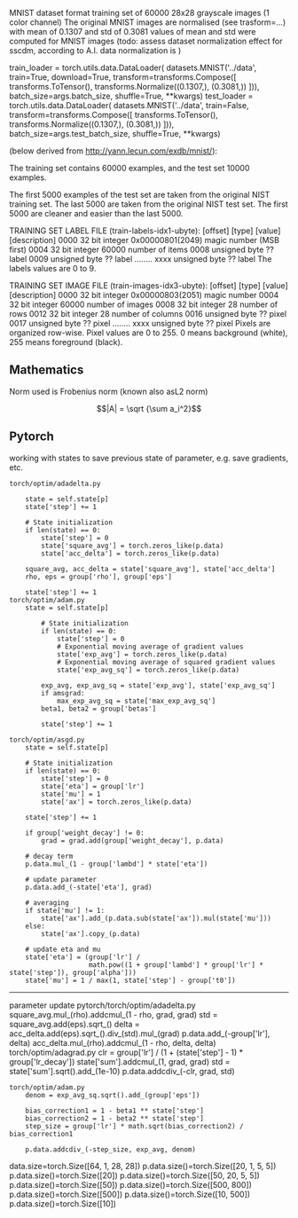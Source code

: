MNIST dataset format training set of 60000 28x28 grayscale images (1 color channel) 
The original MNIST images are normalised (see trasform=...) with mean of 0.1307 and std of 0.3081
values of mean and std were computed for MNIST images (todo: assess dataset normalization effect 
for sscdm, according to A.I. data normalization is )

   train_loader = torch.utils.data.DataLoader(
        datasets.MNIST('../data', train=True, download=True,
                       transform=transforms.Compose([
                           transforms.ToTensor(),
                           transforms.Normalize((0.1307,), (0.3081,))
                       ])),
        batch_size=args.batch_size, shuffle=True, **kwargs)
    test_loader = torch.utils.data.DataLoader(
        datasets.MNIST('../data', train=False, transform=transforms.Compose([
                           transforms.ToTensor(),
                           transforms.Normalize((0.1307,), (0.3081,))
                       ])),
        batch_size=args.test_batch_size, shuffle=True, **kwargs)

(below derived from http://yann.lecun.com/exdb/mnist/):

The training set contains 60000 examples, and the test set 10000 examples.

The first 5000 examples of the test set are taken from the original NIST training set. The last 5000 are taken from the original NIST test set. The first 5000 are cleaner and easier than the last 5000.

TRAINING SET LABEL FILE (train-labels-idx1-ubyte):
[offset] [type]          [value]          [description] 
0000     32 bit integer  0x00000801(2049) magic number (MSB first) 
0004     32 bit integer  60000            number of items 
0008     unsigned byte   ??               label 
0009     unsigned byte   ??               label 
........ 
xxxx     unsigned byte   ??               label
The labels values are 0 to 9.

TRAINING SET IMAGE FILE (train-images-idx3-ubyte):
[offset] [type]          [value]          [description] 
0000     32 bit integer  0x00000803(2051) magic number 
0004     32 bit integer  60000            number of images 
0008     32 bit integer  28               number of rows 
0012     32 bit integer  28               number of columns 
0016     unsigned byte   ??               pixel 
0017     unsigned byte   ??               pixel 
........ 
xxxx     unsigned byte   ??               pixel
Pixels are organized row-wise. Pixel values are 0 to 255. 0 means background (white), 255 means foreground (black).

## Mathematics

Norm used is Frobenius norm (known also asL2 norm)

$$|A| = \sqrt {\sum a_i^2}$$

## Pytorch

working with states to save previous state of parameter, e.g. save gradients, etc.

    torch/optim/adadelta.py

        state = self.state[p]
        state['step'] += 1

        # State initialization
        if len(state) == 0:
            state['step'] = 0
            state['square_avg'] = torch.zeros_like(p.data)
            state['acc_delta'] = torch.zeros_like(p.data)

        square_avg, acc_delta = state['square_avg'], state['acc_delta']
        rho, eps = group['rho'], group['eps']

        state['step'] += 1
    torch/optim/adam.py
        state = self.state[p]

            # State initialization
            if len(state) == 0:
                state['step'] = 0
                # Exponential moving average of gradient values
                state['exp_avg'] = torch.zeros_like(p.data)
                # Exponential moving average of squared gradient values
                state['exp_avg_sq'] = torch.zeros_like(p.data)

            exp_avg, exp_avg_sq = state['exp_avg'], state['exp_avg_sq']
            if amsgrad:
                max_exp_avg_sq = state['max_exp_avg_sq']
            beta1, beta2 = group['betas']

            state['step'] += 1

    torch/optim/asgd.py
        state = self.state[p]

        # State initialization
        if len(state) == 0:
            state['step'] = 0
            state['eta'] = group['lr']
            state['mu'] = 1
            state['ax'] = torch.zeros_like(p.data)

        state['step'] += 1

        if group['weight_decay'] != 0:
            grad = grad.add(group['weight_decay'], p.data)

        # decay term
        p.data.mul_(1 - group['lambd'] * state['eta'])

        # update parameter
        p.data.add_(-state['eta'], grad)

        # averaging
        if state['mu'] != 1:
            state['ax'].add_(p.data.sub(state['ax']).mul(state['mu']))
        else:
            state['ax'].copy_(p.data)

        # update eta and mu
        state['eta'] = (group['lr'] /
                        math.pow((1 + group['lambd'] * group['lr'] * state['step']), group['alpha']))
        state['mu'] = 1 / max(1, state['step'] - group['t0'])
-----

parameter update
    pytorch/torch/optim/adadelta.py
        square_avg.mul_(rho).addcmul_(1 - rho, grad, grad)
        std = square_avg.add(eps).sqrt_()
        delta = acc_delta.add(eps).sqrt_().div_(std).mul_(grad)
        p.data.add_(-group['lr'], delta)
        acc_delta.mul_(rho).addcmul_(1 - rho, delta, delta)
    torch/optim/adagrad.py
        clr = group['lr'] / (1 + (state['step'] - 1) * group['lr_decay'])
        state['sum'].addcmul_(1, grad, grad)
        std = state['sum'].sqrt().add_(1e-10)
        p.data.addcdiv_(-clr, grad, std)

    torch/optim/adam.py
        denom = exp_avg_sq.sqrt().add_(group['eps'])
        
        bias_correction1 = 1 - beta1 ** state['step']
        bias_correction2 = 1 - beta2 ** state['step']
        step_size = group['lr'] * math.sqrt(bias_correction2) / bias_correction1

        p.data.addcdiv_(-step_size, exp_avg, denom)
data.size=torch.Size([64, 1, 28, 28])
p.data.size()=torch.Size([20, 1, 5, 5])
p.data.size()=torch.Size([20])
p.data.size()=torch.Size([50, 20, 5, 5])
p.data.size()=torch.Size([50])
p.data.size()=torch.Size([500, 800])
p.data.size()=torch.Size([500])
p.data.size()=torch.Size([10, 500])
p.data.size()=torch.Size([10])